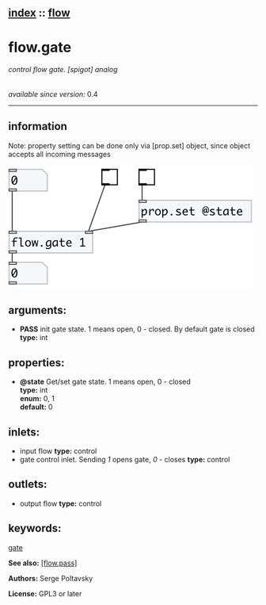 [index](index.html) :: [flow](category_flow.html)
---

# flow.gate

###### control flow gate. [spigot] analog

*available since version:* 0.4

---


## information
Note: property setting can be done only via [prop.set] object, since object
            accepts all incoming messages



[![example](../examples/img/flow.gate.jpg)](../examples/pd/flow.gate.pd)



## arguments:

* **PASS**
init gate state. 1 means open, 0 - closed. By default gate is closed<br>
__type:__ int<br>





## properties:

* **@state** 
Get/set gate state. 1 means open, 0 - closed<br>
__type:__ int<br>
__enum:__ 0, 1<br>
__default:__ 0<br>



## inlets:

* input flow 
__type:__ control<br>
* gate control inlet. Sending *1* opens gate, *0* - closes 
__type:__ control<br>



## outlets:

* output flow
__type:__ control<br>



## keywords:

[gate](keywords/gate.html)



**See also:**
[\[flow.pass\]](flow.pass.html)




**Authors:** Serge Poltavsky




**License:** GPL3 or later





